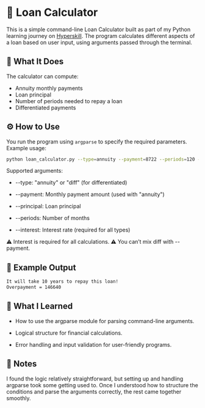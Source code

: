 # 💸 Loan Calculator

This is a simple command-line Loan Calculator built as part of my Python learning journey on [Hyperskill](https://hyperskill.org). The program calculates different aspects of a loan based on user input, using arguments passed through the terminal.

## 🧠 What It Does

The calculator can compute:

- Annuity monthly payments
- Loan principal
- Number of periods needed to repay a loan
- Differentiated payments

## ⚙️ How to Use

You run the program using `argparse` to specify the required parameters. Example usage:

```bash
python loan_calculator.py --type=annuity --payment=8722 --periods=120 --interest=5.6
```
Supported arguments:

- --type: "annuity" or "diff" (for differentiated)

- --payment: Monthly payment amount (used with "annuity")

- --principal: Loan principal

- --periods: Number of months

- --interest: Interest rate (required for all types)
  
⚠️ Interest is required for all calculations.
⚠️ You can’t mix diff with --payment.

## 🧪 Example Output
```bash
It will take 10 years to repay this loan!
Overpayment = 146640
```
## 📌 What I Learned

- How to use the argparse module for parsing command-line arguments.

- Logical structure for financial calculations.

- Error handling and input validation for user-friendly programs.

## 💬 Notes
I found the logic relatively straightforward, but setting up and handling argparse took some getting used to. Once I understood how to structure the conditions and parse the arguments correctly, the rest came together smoothly.

















